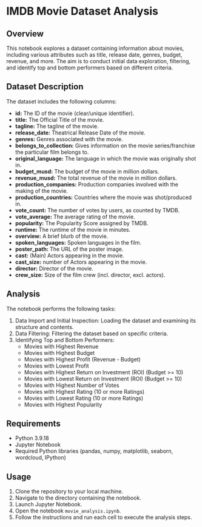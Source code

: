 # IMDB Movie Dataset Analysis

## Overview
This notebook explores a dataset containing information about movies, including various attributes such as title, release date, genres, budget, revenue, and more. The aim is to conduct initial data exploration, filtering, and identify top and bottom performers based on different criteria.

## Dataset Description
The dataset includes the following columns:

- **id:** The ID of the movie (clear/unique identifier).
- **title:** The Official Title of the movie.
- **tagline:** The tagline of the movie.
- **release_date:** Theatrical Release Date of the movie.
- **genres:** Genres associated with the movie.
- **belongs_to_collection:** Gives information on the movie series/franchise the particular film belongs to.
- **original_language:** The language in which the movie was originally shot in.
- **budget_musd:** The budget of the movie in million dollars.
- **revenue_musd:** The total revenue of the movie in million dollars.
- **production_companies:** Production companies involved with the making of the movie.
- **production_countries:** Countries where the movie was shot/produced in.
- **vote_count:** The number of votes by users, as counted by TMDB.
- **vote_average:** The average rating of the movie.
- **popularity:** The Popularity Score assigned by TMDB.
- **runtime:** The runtime of the movie in minutes.
- **overview:** A brief blurb of the movie.
- **spoken_languages:** Spoken languages in the film.
- **poster_path:** The URL of the poster image.
- **cast:** (Main) Actors appearing in the movie.
- **cast_size:** number of Actors appearing in the movie.
- **director:** Director of the movie.
- **crew_size:** Size of the film crew (incl. director, excl. actors).

## Analysis
The notebook performs the following tasks:

1. Data Import and Initial Inspection: Loading the dataset and examining its structure and contents.
2. Data Filtering: Filtering the dataset based on specific criteria.
3. Identifying Top and Bottom Performers:
   - Movies with Highest Revenue
   - Movies with Highest Budget
   - Movies with Highest Profit (Revenue - Budget)
   - Movies with Lowest Profit
   - Movies with Highest Return on Investment (ROI) (Budget >= 10)
   - Movies with Lowest Return on Investment (ROI) (Budget >= 10)
   - Movies with Highest Number of Votes
   - Movies with Highest Rating (10 or more Ratings)
   - Movies with Lowest Rating (10 or more Ratings)
   - Movies with Highest Popularity

## Requirements
- Python 3.9.18
- Jupyter Notebook
- Required Python libraries (pandas, numpy, matplotlib, seaborn, wordcloud, IPython)

## Usage
1. Clone the repository to your local machine.
2. Navigate to the directory containing the notebook.
3. Launch Jupyter Notebook.
4. Open the notebook `movie_analysis.ipynb`.
5. Follow the instructions and run each cell to execute the analysis steps.

